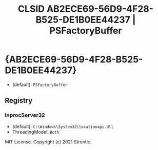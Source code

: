 ﻿---
title: "CLSID AB2ECE69-56D9-4F28-B525-DE1B0EE44237 | PSFactoryBuffer"
excerpt: What is COM-Object CLSID AB2ECE69-56D9-4F28-B525-DE1B0EE44237?
---

# {AB2ECE69-56D9-4F28-B525-DE1B0EE44237}

* (default): `PSFactoryBuffer`

## Registry


### InprocServer32

* (default): `C:\Windows\System32\locationapi.dll`
* ThreadingModel: `Both`

MIT License. Copyright (c) 2021 Strontic.


